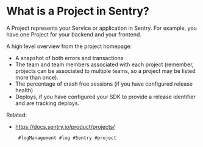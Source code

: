 # What is a Project in Sentry?

A Project represents your Service or application in Sentry.
For example, you have one Project for your backend and your frontend.

A high level overview from the project homepage:

  - A snapshot of both errors and transactions
  - The team and team members associated with each project (remember,
    projects can be associated to multiple teams, so a project may be
    listed more than once).
  - The percentage of crash free sessions (if you have configured
    release health)
  - Deploys, if you have configured your SDK to provide a release
    identifier and are tracking deploys.

Related: 
 - https://docs.sentry.io/product/projects/

        #logManagement #log #Sentry #project
